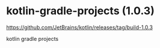# kotlin-gradle-projects (1.0.3)

https://github.com/JetBrains/kotlin/releases/tag/build-1.0.3

kotlin gradle projects
